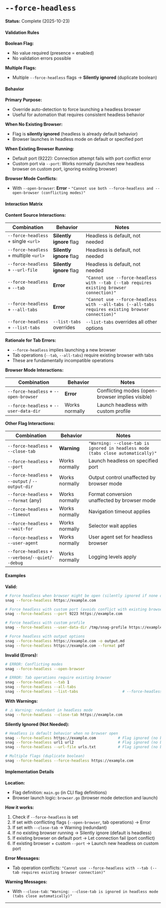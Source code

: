 # `--force-headless`

**Status:** Complete (2025-10-23)

#### Validation Rules

**Boolean Flag:**

- No value required (presence = enabled)
- No validation errors possible

**Multiple Flags:**

- Multiple `--force-headless` flags → **Silently ignored** (duplicate boolean)

#### Behavior

**Primary Purpose:**

- Override auto-detection to force launching a headless browser
- Useful for automation that requires consistent headless behavior

**When No Existing Browser:**

- Flag is **silently ignored** (headless is already default behavior)
- Browser launches in headless mode on default or specified port

**When Existing Browser Running:**

- Default port (9222): Connection attempt fails with port conflict error
- Custom port via `--port`: Works normally (launches new headless browser on custom port, ignoring existing browser)

**Browser Mode Conflicts:**

- With `--open-browser`: **Error** - `"Cannot use both --force-headless and --open-browser (conflicting modes)"`

#### Interaction Matrix

**Content Source Interactions:**

| Combination                           | Behavior                 | Notes                                                                                             |
| ------------------------------------- | ------------------------ | ------------------------------------------------------------------------------------------------- |
| `--force-headless` + single `<url>`   | **Silently ignore** flag | Headless is default, not needed                                                                   |
| `--force-headless` + multiple `<url>` | **Silently ignore** flag | Headless is default, not needed                                                                   |
| `--force-headless` + `--url-file`     | **Silently ignore** flag | Headless is default, not needed                                                                   |
| `--force-headless` + `--tab`          | **Error**                | `"Cannot use --force-headless with --tab (--tab requires existing browser connection)"`           |
| `--force-headless` + `--all-tabs`     | **Error**                | `"Cannot use --force-headless with --all-tabs (--all-tabs requires existing browser connection)"` |
| `--force-headless` + `--list-tabs`    | `--list-tabs` overrides  | `--list-tabs` overrides all other options                                                         |

**Rationale for Tab Errors:**

- `--force-headless` implies launching a new browser
- Tab operations (`--tab`, `--all-tabs`) require existing browser with tabs
- These are fundamentally incompatible operations

**Browser Mode Interactions:**

| Combination                            | Behavior       | Notes                                            |
| -------------------------------------- | -------------- | ------------------------------------------------ |
| `--force-headless` + `--open-browser`  | **Error**      | Conflicting modes (open-browser implies visible) |
| `--force-headless` + `--user-data-dir` | Works normally | Launch headless with custom profile              |

**Other Flag Interactions:**

| Combination                                          | Behavior       | Notes                                                                           |
| ---------------------------------------------------- | -------------- | ------------------------------------------------------------------------------- |
| `--force-headless` + `--close-tab`                   | **Warning**    | `"Warning: --close-tab is ignored in headless mode (tabs close automatically)"` |
| `--force-headless` + `--port`                        | Works normally | Launch headless on specified port                                               |
| `--force-headless` + `--output` / `--output-dir`     | Works normally | Output control unaffected by browser mode                                       |
| `--force-headless` + `--format` (any)                | Works normally | Format conversion unaffected by browser mode                                    |
| `--force-headless` + `--timeout`                     | Works normally | Navigation timeout applies                                                      |
| `--force-headless` + `--wait-for`                    | Works normally | Selector wait applies                                                           |
| `--force-headless` + `--user-agent`                  | Works normally | User agent set for headless browser                                             |
| `--force-headless` + `--verbose`/`--quiet`/`--debug` | Works normally | Logging levels apply                                                            |

#### Examples

**Valid:**

```bash
# Force headless when browser might be open (silently ignored if none open)
snag --force-headless https://example.com

# Force headless with custom port (avoids conflict with existing browser)
snag --force-headless --port 9223 https://example.com

# Force headless with custom profile
snag --force-headless --user-data-dir /tmp/snag-profile https://example.com

# Force headless with output options
snag --force-headless https://example.com -o output.md
snag --force-headless https://example.com --format pdf
```

**Invalid (Errors):**

```bash
# ERROR: Conflicting modes
snag --force-headless --open-browser

# ERROR: Tab operations require existing browser
snag --force-headless --tab 1
snag --force-headless --all-tabs
snag --force-headless --list-tabs                    # --force-headless ignored, lists tabs from existing browser
```

**With Warnings:**

```bash
# ⚠️ Warning: redundant in headless mode
snag --force-headless --close-tab https://example.com
```

**Silently Ignored (Not Needed):**

```bash
# Headless is default behavior when no browser open
snag --force-headless https://example.com          # Flag ignored (no browser)
snag --force-headless url1 url2                    # Flag ignored (no browser)
snag --force-headless --url-file urls.txt          # Flag ignored (no browser)

# Multiple flags (duplicate boolean)
snag --force-headless --force-headless https://example.com
```

#### Implementation Details

**Location:**

- Flag definition: `main.go` (in CLI flag definitions)
- Browser launch logic: `browser.go` (browser mode detection and launch)

**How it works:**

1. Check if `--force-headless` is set
2. If set with conflicting flags (`--open-browser`, tab operations) → Error
3. If set with `--close-tab` → Warning (redundant)
4. If no existing browser running → Silently ignore (default is headless)
5. If existing browser on default port → Let connection fail (port conflict)
6. If existing browser + custom `--port` → Launch new headless on custom port

**Error Messages:**

- Tab operation conflicts: `"Cannot use --force-headless with --tab (--tab requires existing browser connection)"`

**Warning Messages:**

- With `--close-tab`: `"Warning: --close-tab is ignored in headless mode (tabs close automatically)"`

---
